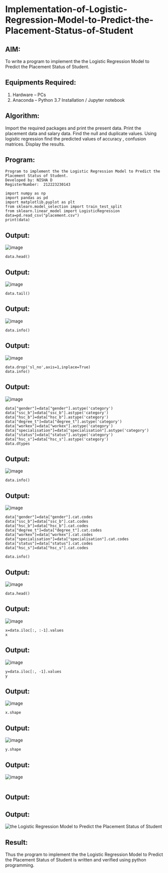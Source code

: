 # Implementation-of-Logistic-Regression-Model-to-Predict-the-Placement-Status-of-Student

## AIM:
To write a program to implement the the Logistic Regression Model to Predict the Placement Status of Student.

## Equipments Required:
1. Hardware – PCs
2. Anaconda – Python 3.7 Installation / Jupyter notebook

## Algorithm:
Import the required packages and print the present data.
Print the placement data and salary data.
Find the null and duplicate values.
Using logistic regression find the predicted values of accuracy , confusion matrices.
Display the results.

## Program:
```
Program to implement the the Logistic Regression Model to Predict the Placement Status of Student.
Developed by: NISHA D
RegisterNumber:  212223230143
```
```
import numpy as np
import pandas as pd
import matplotlib.pyplot as plt
from sklearn.model_selection import train_test_split
from sklearn.linear_model import LogisticRegression
data=pd.read_csv("placement.csv")
print(data)
```
## Output:
![image](https://github.com/user-attachments/assets/e0911405-4bc4-4e07-9e48-dd82e2f60953)
```
data.head()
```
## Output:
![image](https://github.com/user-attachments/assets/88464ba2-173f-4d51-aba8-6fa53f10b53e)
```
data.tail()
```
## Output:
![image](https://github.com/user-attachments/assets/72178cc8-c1f5-41b8-9da8-f03521cd9d89)
```
data.info()
```
## Output:
![image](https://github.com/user-attachments/assets/d806a719-eb49-4841-b021-5d7fae573953)

```
data.drop('sl_no',axis=1,inplace=True)
data.info()
```
## Output:
![image](https://github.com/user-attachments/assets/008d1c8c-32c8-41b7-8740-9e104910acc6)
```
data["gender"]=data["gender"].astype('category')
data["ssc_b"]=data["ssc_b"].astype('category')
data["hsc_b"]=data["hsc_b"].astype('category')
data["degree_t"]=data["degree_t"].astype('category')
data["workex"]=data["workex"].astype('category')
data["specialisation"]=data["specialisation"].astype('category')
data["status"]=data["status"].astype('category')
data["hsc_s"]=data["hsc_s"].astype('category')
data.dtypes
```
## Output:
![image](https://github.com/user-attachments/assets/e490619c-be2e-497a-a44a-50c98f887ce5)
```
data.info()
```
## Output:
![image](https://github.com/user-attachments/assets/6fc5d3fd-e342-44fd-8e0c-62eeaa48ac8a)
```
data["gender"]=data["gender"].cat.codes
data["ssc_b"]=data["ssc_b"].cat.codes
data["hsc_b"]=data["hsc_b"].cat.codes
data["degree_t"]=data["degree_t"].cat.codes
data["workex"]=data["workex"].cat.codes
data["specialisation"]=data["specialisation"].cat.codes
data["status"]=data["status"].cat.codes
data["hsc_s"]=data["hsc_s"].cat.codes
```
```
data.info()
```
## Output:

![image](https://github.com/user-attachments/assets/10d0df7a-1fd9-4e68-bd7c-f2782f2e8c74)
```
data.head()
```
## Output:

![image](https://github.com/user-attachments/assets/57244eee-3ef0-4d9d-829b-16f180e649e1)
```
x=data.iloc[:, :-1].values
x
```
## Output:

![image](https://github.com/user-attachments/assets/28e97a1a-7129-4df4-b750-e31613086495)
```
y=data.iloc[:, -1].values
y
```
## Output:

![image](https://github.com/user-attachments/assets/a0872cc7-de78-435c-9367-7667dbdaf3ae)
```
x.shape
```
## Output:

![image](https://github.com/user-attachments/assets/a14360ab-d403-47de-9152-e4ac4439e723)
```
y.shape
```
## Output:

![image](https://github.com/user-attachments/assets/cb1c631c-0f5e-4f2f-8c05-f9453efb4bdf)
```

```
## Output:

## Output:
![the Logistic Regression Model to Predict the Placement Status of Student](sam.png)


## Result:
Thus the program to implement the the Logistic Regression Model to Predict the Placement Status of Student is written and verified using python programming.
